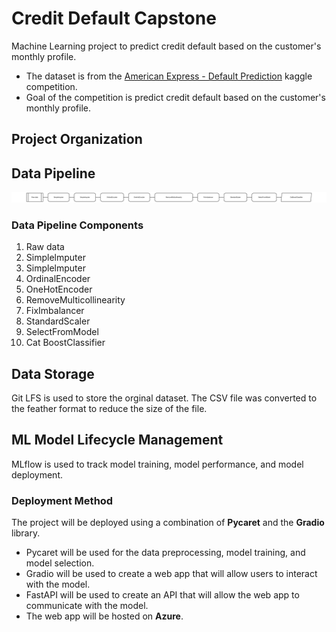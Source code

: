 Credit Default Capstone
==============================

Machine Learning project to predict credit default based on the customer's monthly profile.

- The dataset is from the [American Express - Default Prediction](https://www.kaggle.com/competitions/amex-default-prediction/overview)  kaggle competition. 
- Goal of the competition is predict credit default based on the customer's monthly profile.

## Project Organization

## Data Pipeline

![Data Pipeline](/Documentation/images/data-pipline%2007-12-2023.png)

### Data Pipeline Components
1. Raw data 
2. Simplelmputer 
3. Simplelmputer 
4. OrdinalEncoder 
5. OneHotEncoder
6. RemoveMulticollinearity 
7. FixImbalancer 
8. StandardScaler
9. SelectFromModel 
10. Cat BoostClassifier

## Data Storage

Git LFS is used to store the orginal dataset. The CSV file was converted to the feather format to reduce the size of the file. 

## ML Model Lifecycle Management

MLflow is used to track model training, model performance, and model deployment.


### Deployment Method

The project will be deployed using a combination of **Pycaret** and the **Gradio** library. 
* Pycaret will be used for the data preprocessing, model training, and model selection.
* Gradio will be used to create a web app that will allow users to interact with the model. 
* FastAPI will be used to create an API that will allow the web app to communicate with the model.
* The web app will be hosted on **Azure**.